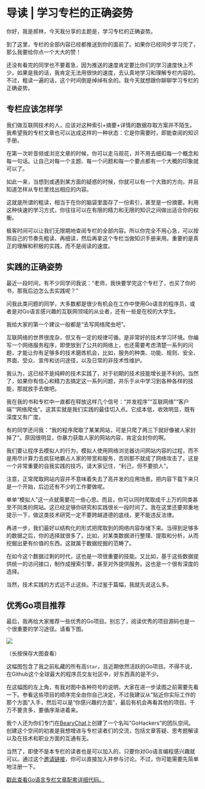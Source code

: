 # 导读 \| 学习专栏的正确姿势

你好，我是郝林，今天我分享的主题是，学习专栏的正确姿势。

到了这里，专栏的全部内容已经都推送到你的面前了。如果你已经同步学习完了，那么我要给你点一个大大的赞！

还没有看完的同学也不要着急，因为推送的速度肯定要比你们的学习速度快上不少。如果是我的话，我肯定无法用很快的速度，去认真地学习和理解专栏内容的。不过，粗读一遍的话，这个时间倒是绰绰有余的。我今天就想跟你聊聊学习专栏的正确姿势。

## 专栏应该怎样学

我们做互联网技术的人，应该对这种索引+摘要+详情的数据存取方案并不陌生。我希望我的专栏文章也可以达成这样的一种状态：它是你需要时，即能查阅的知识手册。

在第一次听音频或浏览文章的时候，你可以走马观花，并不用去细扣每一个概念和每一句话。让自己对每一个主题、每一个问题和每一个要点都有一个大概的印象就可以了。

如此一来，当想到或遇到某方面的疑惑的时候，你就可以有一个大致的方向，并且知道怎样从专栏里找出相应的内容。

这就是所谓的粗读，相当于在你的脑袋里面存了一份索引，甚至是一份摘要。利用这种快速的学习方式，你往往可以在有限的精力和无限的知识之间做出适合你的权衡。

极客时间可以让我们无限期地查阅专栏的全部内容。所以你完全不用心急，可以按照自己的节奏先粗读、再细读，然后再拿这个专栏当做知识手册来用。重要的是真正的理解和积极的实践，而不是阅读的速度。

<!-- [[[read_end]]] -->

## 实践的正确姿势

最近一段时间，有不少同学问我说：“老师，我快要学完这个专栏了，也买了你的书，那我后边怎么去实践呢？”

问我此类问题的同学，大多数都是很少有机会在工作中使用Go语言的程序员，或者是对Go语言感兴趣的互联网领域的从业者，还有一些是在校的大学生。

我给大家的第一个建议一般都是“去写网络爬虫吧”。

互联网络的世界很庞杂，但又有一定的规律可循，是非常好的技术学习环境。你编写一个网络服务程序，即使放到了公共的网络上，也还需要考虑清楚一系列的问题，才能让你有足够多的技术磨炼机会，比如，服务的种类、功能、规则、安全、界面、受众、宣传和访问途径，以及日常的非技术性维护。

我认为，这已经不是纯粹的技术实践了，对于初期的技术技能增长是不利的。当然了，如果你有信心和精力去搞定这一系列问题，并乐于从中学习到各种各样的技能，那就放手去做吧。

我在我的书和专栏中一直都在释放这样几个信号：“并发程序”“互联网络”“客户端”“网络爬虫”。这其实就是我们实践的最佳切入点。它成本低，收效明显，既有深度又有广度。

有的同学还问我：“我的程序爬取了某某网站，可是只爬了两三下就好像被人家封掉了”。原因很明显，你暴力获取人家的网站内容，肯定会封你的啊。

我们要让程序去模拟人的行为，模拟人使用网络浏览器访问网站内容的过程，而不是用尽计算力去疯狂地霸占人家的带宽和服务，否则那不就成了网络攻击了。这是一个非常重要的自我实践的技巧，请大家记住，“利己，但不要损人”。

注意，正常爬取网站内容并不意味着失去了高并发的应用场景。把内容下载下来只是一个开始，后边还有不少的工作要做呢。

单单“模拟人”这一点就需要花一些心思。而且，你可以同时爬取成千上万的同类甚至不同类的网站。这已经足够你研究和实践很长一段时间了。我在这里还要郑重地提示一下，做这类技术研究一定不要跨越道德的底线，更不能违反法律。

再进一步，我们最好以结构化的形式把爬取到的网络内容存储下来。当得到足够多的数据之后，你的选择就很多了。比如，对某类数据进行整理、提取和分析，从而挖掘出更有价值的东西。这就属于数据挖掘的范畴了。

在如今这个数据过剩的时代，这也是一项很重要的技能。又比如，基于这些数据提供统一的访问接口，制作成搜索引擎，甚至对外提供服务。这也是一个很有深度的选择。

当然，技术实践的方式远不止这些。不过鉴于篇幅，我就先说这么多。

## 优秀Go项目推荐

最后，我再给大家推荐一些优秀的Go项目。别忘了，阅读优秀的项目源码也是一个很重要的学习途径。请看下图。

![](<https://static001.geekbang.org/resource/image/29/f8/29c794731d9fb43f9fd37cc4d91994f8.png>)<br>

 （长按保存大图查看）

这幅图包含了我之前私藏的所有高`Star`，且近期依然活跃的Go项目。不得不说，在Github这个全球最大的程序员交友社区中，好东西真的是不少。

在这幅图的左上角，有我对图中各种符号的说明，大家在进一步读图之前需要先看一下。参看这些项目的顺序完全由你自己决定，不过我建议从“贴近你实际工作的那个方面”入手，然后可以是“你感兴趣的方面”，最后有机会再看其他的项目。千万不要贪多，要循序渐进着来。

我个人还为你们专门在[BearyChat](<https://bearychat.com>)上创建了一个名叫“GoHackers”的团队空间。创建这个空间的初衷是我想增进与专栏读者们的交流，包括文章答疑、思考题解读以及在技术和职业方面的互通有无。

当然了，即使不是本专栏的读者也是可以加入的，只要你对Go语言编程感兴趣就可以。通过这个[邀请链接](<https://gohackers.bearychat.com/signup/2d533429591347db9810f3f106596270>)，你可以直接加入并参与讨论。不过，你可能需要先简单地注册一下。

[戳此查看Go语言专栏文章配套详细代码。](<https://github.com/hyper0x/Golang_Puzzlers>)

